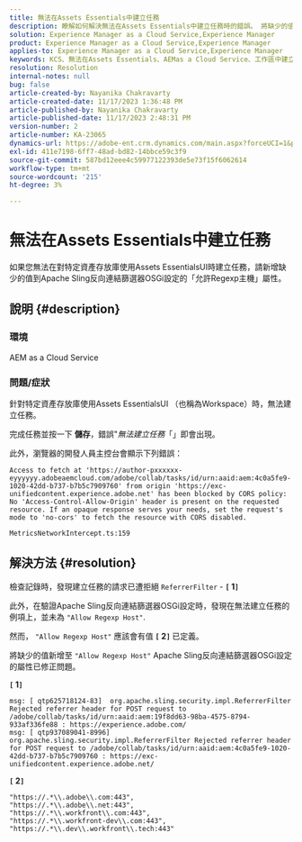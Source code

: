 ```yaml
---
title: 無法在Assets Essentials中建立任務
description: 瞭解如何解決無法在Assets Essentials中建立任務時的錯誤。 將缺少的值新增至「允許Regexp主機」屬性。
solution: Experience Manager as a Cloud Service,Experience Manager
product: Experience Manager as a Cloud Service,Experience Manager
applies-to: Experience Manager as a Cloud Service,Experience Manager
keywords: KCS、無法在Assets Essentials、AEMas a Cloud Service、工作區中建立任務
resolution: Resolution
internal-notes: null
bug: false
article-created-by: Nayanika Chakravarty
article-created-date: 11/17/2023 1:36:48 PM
article-published-by: Nayanika Chakravarty
article-published-date: 11/17/2023 2:48:31 PM
version-number: 2
article-number: KA-23065
dynamics-url: https://adobe-ent.crm.dynamics.com/main.aspx?forceUCI=1&pagetype=entityrecord&etn=knowledgearticle&id=715f8f59-4e85-ee11-8179-6045bd0065b6
exl-id: 411e7198-6ff7-48ad-bd82-14bbce59c3f9
source-git-commit: 587bd12eee4c59977122393de5e73f15f6062614
workflow-type: tm+mt
source-wordcount: '215'
ht-degree: 3%

---
```


# 無法在Assets Essentials中建立任務


如果您無法在對特定資產存放庫使用Assets EssentialsUI時建立任務，請新增缺少的值到Apache Sling反向連結篩選器OSGi設定的「允許Regexp主機」屬性。

## 說明 {#description}


### 環境

AEM as a Cloud Service

### 問題/症狀

針對特定資產存放庫使用Assets EssentialsUI （也稱為Workspace）時，無法建立任務。

完成任務並按一下 <b>儲存</b>，錯誤&quot;*無法建立任務*「」即會出現。

此外，瀏覽器的開發人員主控台會顯示下列錯誤：


```
Access to fetch at 'https://author-pxxxxxx-eyyyyyy.adobeaemcloud.com/adobe/collab/tasks/id/urn:aaid:aem:4c0a5fe9-1020-42dd-b737-b7b5c7909760' from origin 'https://exc-unifiedcontent.experience.adobe.net' has been blocked by CORS policy: 
No 'Access-Control-Allow-Origin' header is present on the requested resource. If an opaque response serves your needs, set the request's mode to 'no-cors' to fetch the resource with CORS disabled.

MetricsNetworkIntercept.ts:159
```



## 解決方法 {#resolution}


檢查記錄時，發現建立任務的請求已遭拒絕 `ReferrerFilter` - <b>`[` 1`]` </b>

此外，在驗證Apache Sling反向連結篩選器OSGi設定時，發現在無法建立任務的例項上，並未為 `"Allow Regexp Host"`.

然而， `"Allow Regexp Host"` 應該會有值 <b>`[` 2`]` </b> 已定義。

將缺少的值新增至 `"Allow Regexp Host"` Apache Sling反向連結篩選器OSGi設定的屬性已修正問題。

<b>`[` 1`]` </b>


```
msg: [ qtp625718124-83]  org.apache.sling.security.impl.ReferrerFilter Rejected referrer header for POST request to /adobe/collab/tasks/id/urn:aaid:aem:19f8dd63-98ba-4575-8794-933af336fe88 : https://experience.adobe.com/
msg: [ qtp937089041-8996]  org.apache.sling.security.impl.ReferrerFilter Rejected referrer header for POST request to /adobe/collab/tasks/id/urn:aaid:aem:4c0a5fe9-1020-42dd-b737-b7b5c7909760 : https://exc-unifiedcontent.experience.adobe.net/
```


<b>`[` 2`]` </b>


```
"https://.*\\.adobe\\.com:443",
"https://.*\\.adobe\\.net:443",
"https://.*\\.workfront\\.com:443",
"https://.*\\.workfront-dev\\.com:443",
"https://.*\\.dev\\.workfront\\.tech:443"
```
